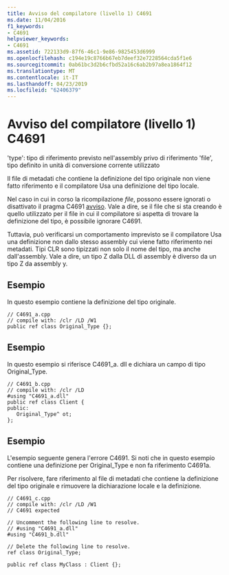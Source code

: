 ```yaml
---
title: Avviso del compilatore (livello 1) C4691
ms.date: 11/04/2016
f1_keywords:
- C4691
helpviewer_keywords:
- C4691
ms.assetid: 722133d9-87f6-46c1-9e86-9825453d6999
ms.openlocfilehash: c194e19c8766b67eb7deef32e7228564cda5f1e6
ms.sourcegitcommit: 0ab61bc3d2b6cfbd52a16c6ab2b97a8ea1864f12
ms.translationtype: MT
ms.contentlocale: it-IT
ms.lasthandoff: 04/23/2019
ms.locfileid: "62406379"
---
```

# <a name="compiler-warning-level-1-c4691"></a>Avviso del compilatore (livello 1) C4691

'type': tipo di riferimento previsto nell'assembly privo di riferimento 'file', tipo definito in unità di conversione corrente utilizzato

Il file di metadati che contiene la definizione del tipo originale non viene fatto riferimento e il compilatore Usa una definizione del tipo locale.

Nel caso in cui in corso la ricompilazione *file*, possono essere ignorati o disattivato il pragma C4691 [avviso](../../preprocessor/warning.md).  Vale a dire, se il file che si sta creando è quello utilizzato per il file in cui il compilatore si aspetta di trovare la definizione del tipo, è possibile ignorare C4691.

Tuttavia, può verificarsi un comportamento imprevisto se il compilatore Usa una definizione non dallo stesso assembly cui viene fatto riferimento nei metadati. Tipi CLR sono tipizzati non solo il nome del tipo, ma anche dall'assembly.  Vale a dire, un tipo Z dalla DLL di assembly è diverso da un tipo Z da assembly y.

## <a name="example"></a>Esempio

In questo esempio contiene la definizione del tipo originale.

```
// C4691_a.cpp
// compile with: /clr /LD /W1
public ref class Original_Type {};
```

## <a name="example"></a>Esempio

In questo esempio si riferisce C4691_a. dll e dichiara un campo di tipo Original_Type.

```
// C4691_b.cpp
// compile with: /clr /LD
#using "C4691_a.dll"
public ref class Client {
public:
   Original_Type^ ot;
};
```

## <a name="example"></a>Esempio

L'esempio seguente genera l'errore C4691.  Si noti che in questo esempio contiene una definizione per Original_Type e non fa riferimento C4691a.

Per risolvere, fare riferimento al file di metadati che contiene la definizione del tipo originale e rimuovere la dichiarazione locale e la definizione.

```
// C4691_c.cpp
// compile with: /clr /LD /W1
// C4691 expected

// Uncomment the following line to resolve.
// #using "C4691_a.dll"
#using "C4691_b.dll"

// Delete the following line to resolve.
ref class Original_Type;

public ref class MyClass : Client {};
```